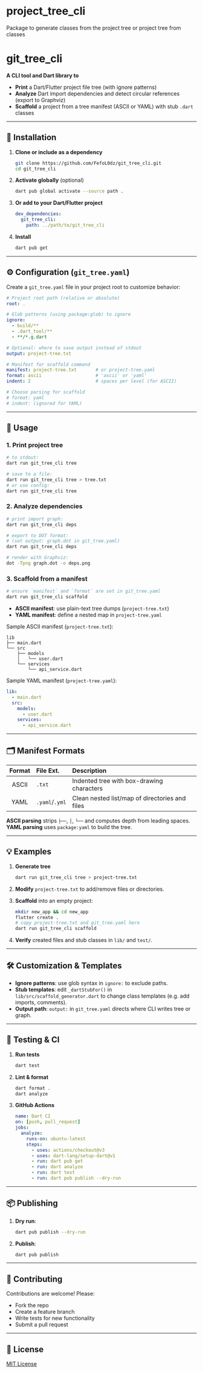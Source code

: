 # project_tree_cli
Package to generate classes from the project tree or project tree from classes

# git\_tree\_cli

**A CLI tool and Dart library to**

* **Print** a Dart/Flutter project file tree (with ignore patterns)
* **Analyze** Dart import dependencies and detect circular references (export to Graphviz)
* **Scaffold** a project from a tree manifest (ASCII or YAML) with stub `.dart` classes

---

## 🔧 Installation

1. **Clone or include as a dependency**

   ```bash
   git clone https://github.com/FefoL0dz/git_tree_cli.git
   cd git_tree_cli
   ```

2. **Activate globally** (optional)

   ```bash
   dart pub global activate --source path .
   ```

3. **Or add to your Dart/Flutter project**

   ```yaml
   dev_dependencies:
     git_tree_cli:
       path: ../path/to/git_tree_cli
   ```

4. **Install**

   ```bash
   dart pub get
   ```

---

## ⚙️ Configuration (`git_tree.yaml`)

Create a `git_tree.yaml` file in your project root to customize behavior:

```yaml
# Project root path (relative or absolute)
root: .

# Glob patterns (using package:glob) to ignore
ignore:
  - build/**
  - .dart_tool/**
  - **/*.g.dart

# Optional: where to save output instead of stdout
output: project-tree.txt

# Manifest for scaffold command
manifest: project-tree.txt       # or project-tree.yaml
format: ascii                    # 'ascii' or 'yaml'
indent: 2                        # spaces per level (for ASCII)

# Choose parsing for scaffold
# format: yaml
# indent: (ignored for YAML)
```

---

## 🚀 Usage

### 1. Print project tree

```bash
# to stdout:
dart run git_tree_cli tree

# save to a file:
dart run git_tree_cli tree > tree.txt
# or use config:
dart run git_tree_cli tree
```

### 2. Analyze dependencies

```bash
# print import graph:
dart run git_tree_cli deps

# export to DOT format:
# (set output: graph.dot in git_tree.yaml)
dart run git_tree_cli deps

# render with Graphviz:
dot -Tpng graph.dot -o deps.png
```

### 3. Scaffold from a manifest

```bash
# ensure `manifest` and `format` are set in git_tree.yaml
dart run git_tree_cli scaffold
```

* **ASCII manifest**: use plain-text tree dumps (`project-tree.txt`)
* **YAML manifest**: define a nested map in `project-tree.yaml`

Sample ASCII manifest (`project-tree.txt`):

```
lib
├── main.dart
└── src
    ├── models
    │   └── user.dart
    └── services
        └── api_service.dart
```

Sample YAML manifest (`project-tree.yaml`):

```yaml
lib:
  - main.dart
  src:
    models:
      - user.dart
    services:
      - api_service.dart
```

---

## 🗂️ Manifest Formats

| Format | File Ext.      | Description                                    |
| :----: | :------------- | :--------------------------------------------- |
|  ASCII | `.txt`         | Indented tree with box-drawing characters      |
|  YAML  | `.yaml`/`.yml` | Clean nested list/map of directories and files |

**ASCII parsing** strips `├──`, `│`, `└──` and computes depth from leading spaces.
**YAML parsing** uses `package:yaml` to build the tree.

---

## 💡 Examples

1. **Generate tree**

   ```bash
   dart run git_tree_cli tree > project-tree.txt
   ```
2. **Modify** `project-tree.txt` to add/remove files or directories.
3. **Scaffold** into an empty project:

   ```bash
   mkdir new_app && cd new_app
   flutter create .
   # copy project-tree.txt and git_tree.yaml here
   dart run git_tree_cli scaffold
   ```
4. **Verify** created files and stub classes in `lib/` and `test/`.

---

## 🛠️ Customization & Templates

* **Ignore patterns**: use glob syntax in `ignore:` to exclude paths.
* **Stub templates**: edit `_dartStubFor()` in `lib/src/scaffold_generator.dart` to change class templates (e.g. add imports, comments).
* **Output path**: `output:` in `git_tree.yaml` directs where CLI writes tree or graph.

---

## 🧪 Testing & CI

1. **Run tests**

   ```bash
   dart test
   ```
2. **Lint & format**

   ```bash
   dart format .
   dart analyze
   ```
3. **GitHub Actions**

   ```yaml
   name: Dart CI
   on: [push, pull_request]
   jobs:
     analyze:
       runs-on: ubuntu-latest
       steps:
         - uses: actions/checkout@v3
         - uses: dart-lang/setup-dart@v1
         - run: dart pub get
         - run: dart analyze
         - run: dart test
         - run: dart pub publish --dry-run
   ```

---

## 📦 Publishing

1. **Dry run**:

   ```bash
   dart pub publish --dry-run
   ```
2. **Publish**:

   ```bash
   dart pub publish
   ```

---

## 🤝 Contributing

Contributions are welcome! Please:

* Fork the repo
* Create a feature branch
* Write tests for new functionality
* Submit a pull request

---

## 📝 License

[MIT License](LICENSE)
